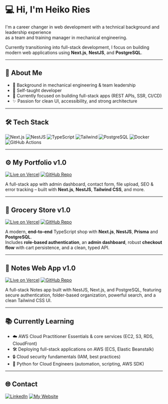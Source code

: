 # 💻 Hi, I'm Heiko Ries

I'm a career changer in web development with a technical background and leadership experience  
as a team and training manager in mechanical engineering.

Currently transitioning into full-stack development, I focus on building modern web applications using **Next.js**, **NestJS**, and **PostgreSQL**.

---

## 🚀 About Me

- 🧰 Background in mechanical engineering & team leadership  
- 🧠 Self-taught developer
- 🎯 Currently focused on building full-stack apps (REST APIs, SSR, CI/CD)  
- ✨ Passion for clean UI, accessibility, and strong architecture  

---

## 🛠 Tech Stack
![Next.js](https://img.shields.io/badge/-Next.js-black?logo=next.js)
![NestJS](https://img.shields.io/badge/-NestJS-red?logo=nestjs)
![TypeScript](https://img.shields.io/badge/-TypeScript-3178c6?logo=typescript)
![Tailwind](https://img.shields.io/badge/Tailwind_CSS-Design-38BDF8?logo=tailwindcss)
![PostgreSQL](https://img.shields.io/badge/-PostgreSQL-336791?logo=postgresql)
![Docker](https://img.shields.io/badge/-Docker-2496ED?logo=docker)
![GitHub Actions](https://img.shields.io/badge/-GitHub%20Actions-2088FF?logo=githubactions)

---

## ⚙️ My Portfolio v1.0 

[![Live on Vercel](https://img.shields.io/badge/Live-Vercel-000?logo=vercel)](https://my-portfolio-henna-one-36.vercel.app/)
[![GitHub Repo](https://img.shields.io/badge/GitHub-Repo-181717?logo=github)](https://github.com/Hikko218/My-Portfolio)

A full-stack app with admin dashboard, contact form, file upload, SEO & error tracking – built with **Next.js**, **NestJS**, **Tailwind CSS**, and more.

---

## 🛒 Grocery Store v1.0 

[![Live on Vercel](https://img.shields.io/badge/Live-Vercel-000?logo=vercel)](https://grocery-store-ckfe.vercel.app/)
[![GitHub Repo](https://img.shields.io/badge/GitHub-Repo-181717?logo=github)](https://github.com/Hikko218/Grocery-Store)

A modern, **end‑to‑end** TypeScript shop with **Next.js**, **NestJS**, **Prisma** and **PostgreSQL**.  
Includes **role‑based authentication**, an **admin dashboard**, robust **checkout flow** with cart persistence, and a clean, typed API.

---

## 📝 Notes Web App v1.0 

[![Live on Vercel](https://img.shields.io/badge/Live-Vercel-000?logo=vercel)](https://notes-web-app-tan.vercel.app/)
[![GitHub Repo](https://img.shields.io/badge/GitHub-Repo-181717?logo=github)](https://github.com/Hikko218/Notes-Web-App)

A full-stack Notes app built with NestJS, Next.js, and PostgreSQL, featuring secure authentication, folder-based organization, powerful search, and a clean Tailwind CSS UI.

---

## 📚 Currently Learning

- ☁️ AWS Cloud Practitioner Essentials & core services (EC2, S3, RDS, CloudFront)
- 🛠️ Deploying full-stack applications on AWS (ECS, Elastic Beanstalk)
- 🔒 Cloud security fundamentals (IAM, best practices)
- 🐍 Python for Cloud Engineers (automation, scripting, AWS SDK)

---

## 🌐 Contact
[![LinkedIn](https://img.shields.io/badge/LinkedIn-Heiko%20Ries-blue?style=flat-square&logo=linkedin)](https://www.linkedin.com/in/heiko-ries-b35778374)
[![My Website](https://img.shields.io/badge/Live-Vercel-000?logo=vercel)](https://my-portfolio-henna-one-36.vercel.app/)
